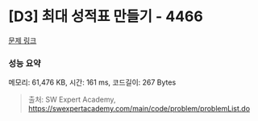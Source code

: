 # [D3] 최대 성적표 만들기 - 4466 

[문제 링크](https://swexpertacademy.com/main/code/problem/problemDetail.do?contestProbId=AWOUfCJ6qVMDFAWg) 

### 성능 요약

메모리: 61,476 KB, 시간: 161 ms, 코드길이: 267 Bytes



> 출처: SW Expert Academy, https://swexpertacademy.com/main/code/problem/problemList.do